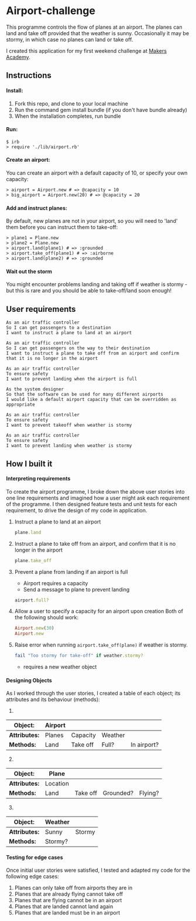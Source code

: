 # Airport-challenge

This programme controls the flow of planes at an airport. The planes can land and take off provided that the weather is sunny. Occasionally it may be stormy, in which case no planes can land or take off.

I created this application for my first weekend challenge at [Makers Academy](https://github.com/makersacademy).


## Instructions

#### Install: ####

1. Fork this repo, and clone to your local machine
2. Run the command gem install bundle (if you don't have bundle already)
3. When the installation completes, run bundle

#### Run: ####

```Shell
$ irb
> require './lib/airport.rb'
```

#### Create an airport: ####

You can create an airport with a default capacity of 10, or specify your own capacity:

```Shell
> airport = Airport.new # => @capacity = 10
> big_airport = Airport.new(20) # => @capacity = 20
```

#### Add and instruct planes: ####

By default, new planes are not in your airport, so you will need to 'land' them before you can instruct them to take-off:

```Shell
> plane1 = Plane.new
> plane2 = Plane.new
> airport.land(plane1) # => :grounded
> airport.take_off(plane1) # => :airborne
> airport.land(plane2) # => :grounded
```

#### Wait out the storm ####

You might encounter problems landing and taking off if weather is stormy - but this is rare and you should be able to take-off/land soon enough!

## User requirements

```
As an air traffic controller 
So I can get passengers to a destination 
I want to instruct a plane to land at an airport

As an air traffic controller 
So I can get passengers on the way to their destination 
I want to instruct a plane to take off from an airport and confirm that it is no longer in the airport

As an air traffic controller 
To ensure safety 
I want to prevent landing when the airport is full 

As the system designer
So that the software can be used for many different airports
I would like a default airport capacity that can be overridden as appropriate

As an air traffic controller 
To ensure safety 
I want to prevent takeoff when weather is stormy 

As an air traffic controller 
To ensure safety 
I want to prevent landing when weather is stormy 
```

## How I built it

#### Interpreting requirements

To create the airport programme, I broke down the above user stories into one line requirements and imagined how a user might ask each requirement of the programme. I then designed feature tests and unit tests for each requirement, to drive the design of my code in application.

1. Instruct a plane to land at an airport

    ```Ruby
    plane.land
    ```
2. Instruct a plane to take off from an airport, and confirm that it is no longer in the airport

    ```Ruby
    plane.take_off
    ```

3. Prevent a plane from landing if an airport is full
    - Airport requires a capacity
    - Send a message to plane to prevent landing

    ```Ruby
    airport.full?
    ```

4. Allow a user to specify a capacity for an airport upon creation
    Both of the following should work:

    ```Ruby
    Airport.new(30) 
    Airport.new
    ```
5. Raise error when running `airport.take_off(plane)` if weather is stormy.

    ```Ruby
    fail "Too stormy for take-off" if weather.stormy?
    ```

    - requires a new weather object

#### Designing Objects ####

As I worked through the user stories, I created a table of each object; its attributes and its behaviour (methods):

1.

| Object: | Airport | | | |
| ------- | ------- | - | - | - |
| **Attributes:** | Planes | Capacity | Weather | |
| **Methods:** | Land | Take off |Full? | In airport? |


2. 

| Object: | Plane | | | |
| ------- | ----- | - | - | - |
| **Attributes:** | Location |
| **Methods:** | Land | Take off | Grounded? | Flying? |

3. 

| Object: | Weather | |
| ------- | ----- | - |
| **Attributes:** | Sunny | Stormy |
| **Methods:** | Stormy? |




#### Testing for edge cases ####

Once initial user stories were satisfied, I tested and adapted my code for the following edge cases:

1. Planes can only take off from airports they are in
2. Planes that are already flying cannot take off
3. Planes that are flying cannot be in an airport
4. Planes that are landed cannot land again
5. Planes that are landed must be in an airport
